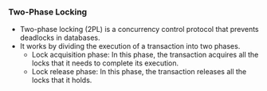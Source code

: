 ### Two-Phase Locking
* Two-phase locking (2PL) is a concurrency control protocol that prevents deadlocks in databases.
* It works by dividing the execution of a transaction into two phases.
    * Lock acquisition phase: In this phase, the transaction acquires all the locks that it needs to complete its execution.
    * Lock release phase: In this phase, the transaction releases all the locks that it holds.

